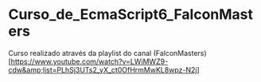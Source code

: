# Curso_de_EcmaScript6_FalconMasters
Curso realizado através da playlist do canal (FalconMasters)[https://www.youtube.com/watch?v=LWiMWZ9-cdw&amp;list=PLhSj3UTs2_yX_ct0OfHrmMwKL8wpz-N2j]

